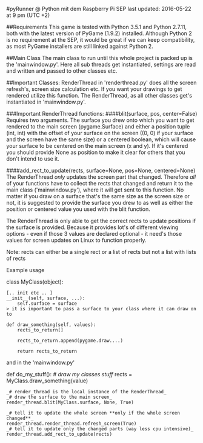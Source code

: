 #pyRunner @ Python mit dem Raspberry Pi SEP
last updated: 2016-05-22 at 9 pm (UTC +2)

##Requirements
This game is tested with Python 3.5.1 and Python 2.7.11, both with the
latest version of PyGame (1.9.2) installed. Although Python 2 is no
requirement at the SEP, it would be great if we can keep compatibility,
as most PyGame installers are still linked against Python 2.

##Main Class
The main class to run until this whole project is packed up is the
'mainwindow.py'. Here all sub threads get instantiated, settings are read
and written and passed to other classes etc.

##Important Classes:
RenderThread in 'renderthread.py' does all the screen refresh's, screen
size calculation etc. If you want your drawings to get rendered utilize this
function. The RenderThread, as all other classes get's instantiated in
'mainwindow.py'.

###Important RenderThread functions:
####blit(surface, pos, center=False)
Requires two arguments. The surface you drew onto which you want to get
rendered to the main screen (pygame.Surface) and either a position
tuple (int, int) with the offset of your surface on the screen ((0, 0) if
your surface and the screen have the same size) or a centered boolean, which
will cause your surface to be centered on the main screen (x and y).
If it's centered you should provide None as position to make it clear for others
that you don't intend to use it.


####add_rect_to_update(rects, surface=None, pos=None, centered=None)
The RenderThread _only_ updates the screen part that changed. Therefore
_all_ of your functions have to collect the rects that changed and return it
to the main class ('mainwindow.py'), where it will get sent to this function.
No matter if you draw on a surface that's the same size as the screen size or
not, it is suggested to provide the surface you drew to as well as either
the position or centered value you used with the blit function.

The RenderThread is only able to get the correct rects to update positions
if the surface is provided. Because it provides lot's of different viewing
options - even if those 3 values are declared optional - it need's those values
for screen updates on Linux to function properly.

Note: rects can either be a single rect or a list of rects
	  but not a list with lists of rects

Example usage

class MyClass(object):

	[.. init etc .. ]
	__init__(self, surface, ...):
		self.surface = surface
	> it is important to pass a surface to your class where it can draw on to

	def draw_something(self, values):
		rects_to_return[]

		rects_to_return.append(pygame.draw....)

		return rects_to_return

and in the 'mainwindow.py'

def do_my_stuff():
	_# draw my classes stuff_
	rects = MyClass.draw_something(value)

	_# render_thread is the local instance of the RenderThread_
	_# draw the surface to the main screen_
	render_thread.blit(MyClass.surface, None, True)

	_# tell it to update the whole screen **only if the whole screen changed**_
	render_thread.render_thread.refresh_screen(True)
	_# tell it to update only the changed parts (way less cpu intensive)_
	render_thread.add_rect_to_update(rects)

